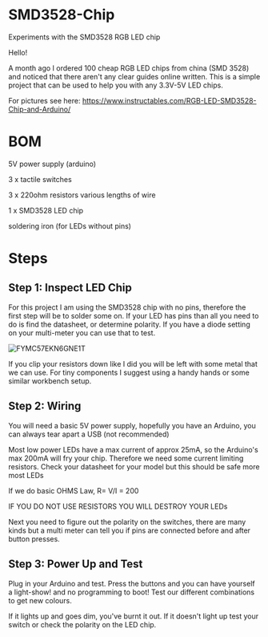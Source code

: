 # SMD3528-Chip
Experiments with the SMD3528 RGB LED chip

Hello!

A month ago I ordered 100 cheap RGB LED chips from china (SMD 3528) and noticed that there aren't any clear guides online written. This is a simple project that can be used to help you with any 3.3V-5V LED chips.


For pictures see here: https://www.instructables.com/RGB-LED-SMD3528-Chip-and-Arduino/

# BOM
5V power supply (arduino)

3 x tactile switches

3 x 220ohm resistors various lengths of wire

1 x SMD3528 LED chip

soldering iron (for LEDs without pins)

# Steps
## Step 1: Inspect LED Chip
For this project I am using the SMD3528 chip with no pins, therefore the first step will be to solder some on. If your LED has pins than all you need to do is find the datasheet, or determine polarity. If you have a diode setting on your multi-meter you can use that to test.

![FYMC57EKN6GNE1T](https://user-images.githubusercontent.com/85311146/120693490-ecdf6c80-c45d-11eb-91cd-7a0e3449ca17.png)


If you clip your resistors down like I did you will be left with some metal that we can use. For tiny components I suggest using a handy hands or some similar workbench setup.

## Step 2: Wiring
You will need a basic 5V power supply, hopefully you have an Arduino, you can always tear apart a USB (not recommended)

Most low power LEDs have a max current of approx 25mA, so the Arduino's max 200mA will fry your chip. Therefore we need some current limiting resistors. Check your datasheet for your model but this should be safe more most LEDs

If we do basic OHMS Law, R= V/I = 200

IF YOU DO NOT USE RESISTORS YOU WILL DESTROY YOUR LEDs

Next you need to figure out the polarity on the switches, there are many kinds but a multi meter can tell you if pins are connected before and after button presses.


## Step 3: Power Up and Test
Plug in your Arduino and test. Press the buttons and you can have yourself a light-show! and no programming to boot! Test our different combinations to get new colours.

If it lights up and goes dim, you've burnt it out. If it doesn't light up test your switch or check the polarity on the LED chip.
